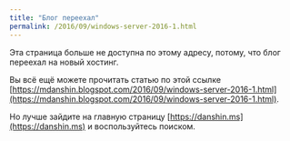 ```yaml
---
title: "Блог переехал"
permalink: /2016/09/windows-server-2016-1.html
---
```

Эта страница больше не доступна по этому адресу, потому, что блог переехал на новый хостинг.

Вы всё ещё можете прочитать статью по этой ссылке [https://mdanshin.blogspot.com/2016/09/windows-server-2016-1.html](https://mdanshin.blogspot.com/2016/09/windows-server-2016-1.html).

Но лучше зайдите на главную страницу [https://danshin.ms](https://danshin.ms) и воспользуйтесь поиском.